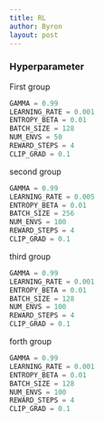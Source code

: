 ```yaml
---
title: RL
author: Byron
layout: post
---
```

### Hyperparameter

First group

```python
GAMMA = 0.99
LEARNING_RATE = 0.001
ENTROPY_BETA = 0.01
BATCH_SIZE = 128
NUM_ENVS = 50
REWARD_STEPS = 4
CLIP_GRAD = 0.1
```

second group

```python
GAMMA = 0.99
LEARNING_RATE = 0.005
ENTROPY_BETA = 0.01
BATCH_SIZE = 256
NUM_ENVS = 100
REWARD_STEPS = 4
CLIP_GRAD = 0.1
```

third group

```python
GAMMA = 0.99
LEARNING_RATE = 0.001
ENTROPY_BETA = 0.01
BATCH_SIZE = 128
NUM_ENVS = 100
REWARD_STEPS = 4
CLIP_GRAD = 0.1
```


forth group

```python
GAMMA = 0.99
LEARNING_RATE = 0.001
ENTROPY_BETA = 0.01
BATCH_SIZE = 128
NUM_ENVS = 100
REWARD_STEPS = 4
CLIP_GRAD = 0.1
```